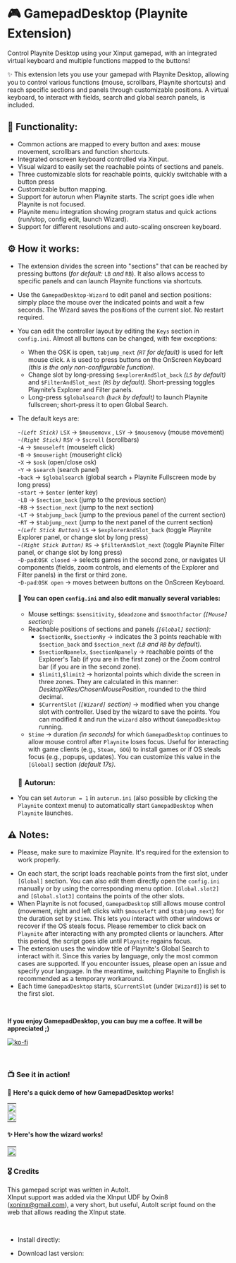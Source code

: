 # 🎮 GamepadDesktop (Playnite Extension)
Control Playnite Desktop using your Xinput gamepad, with an integrated virtual keyboard and multiple functions mapped to the buttons!

✨ This extension lets you use your gamepad with Playnite Desktop, allowing you to control various functions (mouse, scrollbars, Playnite shortcuts) and reach specific sections and panels through customizable positions. A virtual keyboard, to interact with fields, search and global search panels, is included.  
 
## 🚀 Functionality:
- Common actions are mapped to every button and axes: mouse movement, scrollbars and function shortcuts.
- Integrated onscreen keyboard controlled via Xinput.
- Visual wizard to easily set the reachable points of sections and panels.
- Three customizable slots for reachable points, quickly switchable with a button press
- Customizable button mapping.
- Support for autorun when Playnite starts. The script goes idle when Playnite is not focused.
- Playnite menu integration showing program status and quick actions (run/stop, config edit, launch Wizard).
- Support for different resolutions and auto-scaling onscreen keyboard.



## ⚙️ How it works:
- The extension divides the screen into "sections" that can be reached by pressing buttons (*for default:* `LB` *and* `RB`). It also allows access to specific panels and can launch Playnite functions via shortcuts.
- Use the `GamepadDesktop-Wizard` to edit panel and section positions: simply place the mouse over the indicated points and wait a few seconds. The Wizard saves the positions of the current slot. No restart required.
- You can edit the controller layout by editing the `Keys` section in `config.ini`. Almost all buttons can be changed, with few exceptions:
  - When the OSK is open, `tabjump_next` *(`RT` for default)* is used for left mouse click. `A` is used to press buttons on the OnScreen Keyboard *(this is the only non-configurable function).*
  - Change slot by long-pressing `$explorerAndSlot_back` *(`LS` by default)* and `$FilterAndSlot_next` *(`RS` by default).* Short-pressing toggles Playnite’s Explorer and Filter panels.
  - Long-press `$globalsearch` *(`back` by default)* to launch Playnite fullscreen; short-press it to open Global Search.
- The default keys are:
  
  -*`(Left Stick)`* `LSX` → `$mousemovx` , `LSY` → `$mousemovy` (mouse movement)    
  -*`(Right Stick)`* `RSY` → `$scroll` (scrollbars)  
  -`A` → `$mouseleft` (mouseleft click)  
  -`B` → `$mouseright` (mouseright click)  
  -`X` → `$osk` (open/close osk)  
  -`Y` → `$search` (search panel)  
  -`back` → `$globalsearch` (global search + Playnite Fullscreen mode by long press)  
  -`start` → `$enter` (enter key)  
  -`LB` → `$section_back` (jump to the previous section)  
  -`RB` → `$section_next` (jump to the next section)  
  -`LT` → `$tabjump_back` (jump to the previous panel of the current section)  
  -`RT` → `$tabjump_next` (jump to the next panel of the current section)  
  -*`(Left Stick Button)`* `LS` → `$explorerAndSlot_back` (toggle Playnite Explorer panel, or change slot by long press)  
  -*`(Right Stick Button)`* `RS` → `$filterAndSlot_next` (toggle Playnite Filter panel, or change slot by long press)  
  -`D-pad`:`OSK closed` → selects games in the second zone, or navigates UI components (fields, zoom controls, and elements of the Explorer and Filter panels) in the first or third zone.   
  -`D-pad`:`OSK open` → moves between buttons on the OnScreen Keyboard.

  
  #### 📄 You can open `config.ini` and also edit manually several variables:
  - Mouse settings: `$sensitivity`, `$deadzone` and `$smoothfactor` *(`[Mouse]` section):*
  - Reachable positions of sections and panels *(`[Global]` section):*
    - `$sectionNx`, `$sectionNy` → indicates the 3 points reachable with `$section_back` and `$section_next` *(`LB` and `RB` by default).*  
    - `$sectionNpanelx`, `$sectionNpanely` → reachable points of the Explorer's Tab (if you are in the first zone) or the Zoom control bar (if you are in the second zone).  
    - `$limit1`,`$limit2` → horizontal points which divide the screen in three zones. They are calculated in this manner: *DesktopXRes/ChosenMousePosition*, rounded to the third decimal.
    - `$CurrentSlot` *(`[Wizard]` section)* → modified when you change slot with controller. Used by the wizard to save the points. You can modified it and run the `wizard` also without `GamepadDesktop` running.
  - `$time` → duration *(in seconds)* for which `GamepadDesktop` continues to allow mouse control after `Playnite` loses focus. Useful for interacting with game clients (e.g., `Steam, GOG`) to install games or if OS steals focus (e.g., popups, updates). You can customize this value in the `[Global]` section *(default 17s).*

 

  ### 🔄 Autorun:  
- You can set `Autorun = 1` in `autorun.ini` (also possible by clicking the `Playnite` context menu) to automatically start `GamepadDesktop` when `Playnite` launches.
 

## ⚠️ Notes:
- Please, make sure to maximize Playnite. It's required for the extension to work properly.
<!-- - When Playnite is not focused, `GamepadDesktop` still allows control of the cursor and mouse buttons for 17 seconds. This period lets you interact with game launchers or clients (e.g., Steam, GOG) to install games. After that, the script enters idle mode.!--> 
- On each start, the script loads reachable points from the first slot, under `[Global]` section. You can also edit them directly open the `config.ini` manually or by using the corresponding menu option. `[Global.slot2]` and `[Global.slot3]` contains the points of the other slots.
- When Playnite is not focused, `GamepadDesktop` still allows mouse control (movement, right and left clicks with `$mouseleft` and `$tabjump_next`) for the duration set by `$time`. This lets you interact with other windows or recover if the OS steals focus. Please remember to click back on `Playnite` after interacting with any prompted clients or launchers. After this period, the script goes idle until `Playnite` regains focus.
- The extension uses the window title of Playnite's Global Search to interact with it. Since this varies by language, only the most common cases are supported. If you encounter issues, please open an issue and specify your language. In the meantime, switching Playnite to English is recommended as a temporary workaround.
- Each time `GamepadDesktop` starts, `$CurrentSlot` (under `[Wizard]`) is set to the first slot.

<br>

**If you enjoy GamepadDesktop, you can buy me a coffee. It will be appreciated ;)**

[![ko-fi](https://ko-fi.com/img/githubbutton_sm.svg)](https://ko-fi.com/E1E214R1KB)

<br>


<!--![1](https://github.com/roob-p/GamepadDesktop-PlayniteExtension/blob/main/media/1.gif)!-->
<!--[2](https://github.com/roob-p/GamepadDesktop-PlayniteExtension/blob/main/media/2.gif)!-->

### 📺 See it in action!
🚀 **Here's a quick demo of how GamepadDesktop works!**
<!--Here's a quick demo of how GamepadDesktop works:!-->

<table style="width: 100%; text-align: left;">
  <tr>
    <td style="padding: 0; vertical-align: top;">
      <img src="https://github.com/roob-p/GamepadDesktop-PlayniteExtension/blob/main/media/1.gif" style="width: 100%; height: auto;" />
    </td>
  </tr>
   <tr>
    <td style="padding: 0; vertical-align: top;">
      <img src="https://github.com/roob-p/GamepadDesktop-PlayniteExtension/blob/main/media/2.gif" style="width: 100%; height: auto;" />
         </td>
  </tr>
</table>




#### ✨ Here's how the wizard works!  
<table style="width: 100%; text-align: left;">
<tr>
    <td style="padding: 0; vertical-align: top;">
      <img src="https://github.com/roob-p/GamepadDesktop-PlayniteExtension/blob/main/media/3.gif" style="width: 100%; height: auto;" />
    </td>
 </tr>
 </table>
<!--![Wizard](https://github.com/roob-p/GamepadDesktop-PlayniteExtension/blob/main/media/3.gif)!-->



### 🎖️ Credits
This gamepad script was written in AutoIt.  
XInput support was added via the XInput UDF by Oxin8 (xoninx@gmail.com), a very short, but useful, AutoIt script found on the web that allows reading the XInput state.

<br>

- Install directly:

- Download last version:




  
